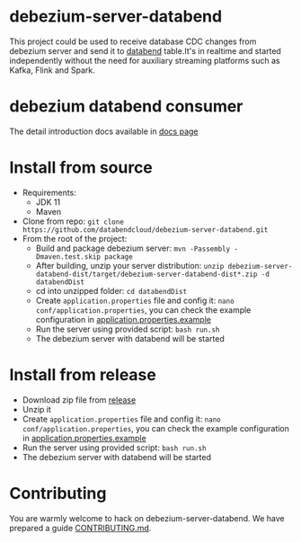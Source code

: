 # debezium-server-databend
This project could be used to receive database CDC changes from debezium server and send it to [databend](https://github.com/datafuselabs/databend) table.It's in realtime and  started independently without the need for auxiliary streaming platforms such as Kafka, Flink and Spark. 

# debezium databend consumer
The detail introduction docs available in [docs page](./docs/docs.md)

# Install from source

- Requirements:
    - JDK 11
    - Maven
- Clone from repo: `git clone https://github.com/databendcloud/debezium-server-databend.git`
- From the root of the project:
    - Build and package debezium server: `mvn -Passembly -Dmaven.test.skip package`
    - After building, unzip your server
      distribution: `unzip debezium-server-databend-dist/target/debezium-server-databend-dist*.zip -d databendDist`
    - cd into unzipped folder: `cd databendDist`
    - Create `application.properties` file and config it: `nano conf/application.properties`, you can check the example
      configuration
      in [application.properties.example](debezium-server-databend-sink/src/main/resources/conf/application.properties.example)
    - Run the server using provided script: `bash run.sh`
    - The debezium server with databend will be started

# Install from release
- Download zip file from [release](https://github.com/databendcloud/debezium-server-databend/releases)
- Unzip it
- Create `application.properties` file and config it: `nano conf/application.properties`, you can check the example
    configuration
    in [application.properties.example](debezium-server-databend-sink/src/main/resources/conf/application.properties.example)
- Run the server using provided script: `bash run.sh`
- The debezium server with databend will be started

# Contributing

You are warmly welcome to hack on debezium-server-databend. We have prepared a guide [CONTRIBUTING.md](./CONTRIBUTING.md).
